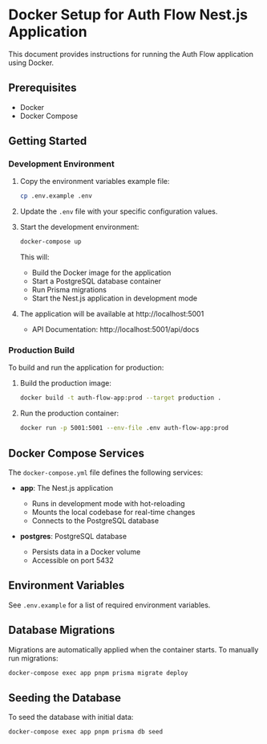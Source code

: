 # Docker Setup for Auth Flow Nest.js Application

This document provides instructions for running the Auth Flow application using Docker.

## Prerequisites

- Docker
- Docker Compose

## Getting Started

### Development Environment

1. Copy the environment variables example file:
   ```bash
   cp .env.example .env
   ```

2. Update the `.env` file with your specific configuration values.

3. Start the development environment:
   ```bash
   docker-compose up
   ```

   This will:
   - Build the Docker image for the application
   - Start a PostgreSQL database container
   - Run Prisma migrations
   - Start the Nest.js application in development mode

4. The application will be available at http://localhost:5001
   - API Documentation: http://localhost:5001/api/docs

### Production Build

To build and run the application for production:

1. Build the production image:
   ```bash
   docker build -t auth-flow-app:prod --target production .
   ```

2. Run the production container:
   ```bash
   docker run -p 5001:5001 --env-file .env auth-flow-app:prod
   ```

## Docker Compose Services

The `docker-compose.yml` file defines the following services:

- **app**: The Nest.js application
  - Runs in development mode with hot-reloading
  - Mounts the local codebase for real-time changes
  - Connects to the PostgreSQL database

- **postgres**: PostgreSQL database
  - Persists data in a Docker volume
  - Accessible on port 5432

## Environment Variables

See `.env.example` for a list of required environment variables.

## Database Migrations

Migrations are automatically applied when the container starts. To manually run migrations:

```bash
docker-compose exec app pnpm prisma migrate deploy
```

## Seeding the Database

To seed the database with initial data:

```bash
docker-compose exec app pnpm prisma db seed
```
